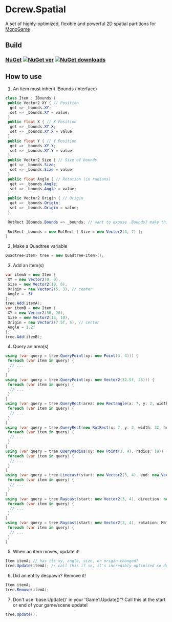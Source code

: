 # Dcrew.Spatial
 A set of highly-optimized, flexible and powerful 2D spatial partitions for [MonoGame](https://github.com/MonoGame/MonoGame)

## Build
### [NuGet](https://www.nuget.org/packages/Dcrew.Spatial) [![NuGet ver](https://img.shields.io/nuget/v/Dcrew.Spatial)](https://www.nuget.org/packages/Dcrew.Spatial) [![NuGet downloads](https://img.shields.io/nuget/dt/Dcrew.Spatial)](https://www.nuget.org/packages/Dcrew.Spatial)

## How to use
1. An item must inherit IBounds (interface)
```cs
class Item : IBounds {
 public Vector2 XY { // Position
  get => _bounds.XY;
  set => _bounds.XY = value;
 }
 public float X { // X Position
  get => _bounds.XY.X;
  set => _bounds.XY.X = value;
 }
 public float Y { // Y Position
  get => _bounds.XY.Y;
  set => _bounds.XY.Y = value;
 }
 public Vector2 Size { // Size of bounds
  get => _bounds.Size;
  set => _bounds.Size = value;
 }
 public float Angle { // Rotation (in radians)
  get => _bounds.Angle;
  set => _bounds.Angle = value;
 }
 public Vector2 Origin { // Origin
  get => _bounds.Origin;
  set => _bounds.Origin = value;
 }
 
 RotRect IBounds.Bounds => _bounds; // want to expose .Bounds? make this public and remove 'IBounds.'
 
 RotRect _bounds = new RotRect { Size = new Vector2(4, 7) };
}
```

2. Make a Quadtree variable
```cs
Quadtree<Item> tree = new Quadtree<Item>();
```

3. Add an item(s)
```cs
var itemA = new Item {
 XY = new Vector2(0, 0),
 Size = new Vector2(10, 6),
 Origin = new Vector2(5, 3), // center
 Angle = .5f
};
tree.Add(itemA);
var itemB = new Item {
 XY = new Vector2(30, 20),
 Size = new Vector2(15, 10),
 Origin = new Vector2(7.5f, 5), // center
 Angle = 1.2f
};
tree.Add(itemB);
```

4. Query an area(s)
```cs
using (var query = tree.QueryPoint(xy: new Point(3, 4))) {
 foreach (var item in query) {
  // ...
 }
}
using (var query = tree.QueryPoint(xy: new Vector2(32.5f, 25))) {
 foreach (var item in query) {
  // ...
 }
}
using (var query = tree.QueryRect(area: new Rectangle(x: 7, y: 2, width: 32, height: 27), rotation: 0, origin: Vector2.Zero)) {
 foreach (var item in query) {
  // ...
 }
}
using (var query = tree.QueryRect(new RotRect(x: 7, y: 2, width: 32, height: 27, angle: 0, origin: Vector2.Zero))) {
 foreach (var item in query) {
  // ...
 }
}
using (var query = tree.QueryRadius(xy: new Point(3, 4), radius: 10)) {
 foreach (var item in query) {
  // ...
 }
}
using (var query = tree.Linecast(start: new Vector2(3, 4), end: new Vector2(8, 12), thickness: 3)) {
 foreach (var item in query) {
  // ...
 }
}
using (var query = tree.Raycast(start: new Vector2(3, 4), direction: new Vector2(.5f, .75f), thickness: 3)) {
 foreach (var item in query) {
  // ...
 }
}
using (var query = tree.Raycast(start: new Vector2(3, 4), rotation: MathF.PI, thickness: 3)) {
 foreach (var item in query) {
  // ...
 }
}
```

5. When an item moves, update it!
```cs
Item itemA; // has its xy, angle, size, or origin changed?
tree.Update(itemA); // call this if so, it's incredibly optimized so don't worry!
```

6. Did an entity despawn? Remove it!
```cs
Item itemA;
tree.Remove(itemA);
```

7. Don't use 'base.Update()' in your 'Game1.Update()'? Call this at the start or end of your game/scene update!
```cs
tree.Update();
```
